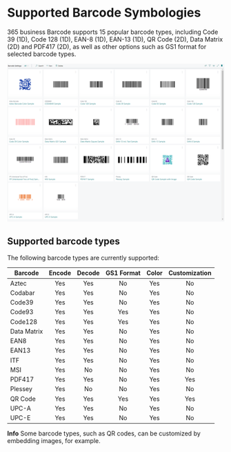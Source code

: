 # Supported Barcode Symbologies

365 business Barcode supports 15 popular barcode types, including Code 39 (1D), Code 128 (1D), EAN-8 (1D), EAN-13 (1D), QR Code (2D), Data Matrix (2D) and PDF417 (2D), as well as other options such as GS1 format for selected barcode types.

![Barcode Settings List](/assets/images/365-business-barcode/49d8183b4bc6dd23593ffeca2c392a8f85cf40902c7342129d3cf37a3244c169.png)

## Supported barcode types

The following barcode types are currently supported:

| Barcode | Encode | Decode | GS1 Format | Color | Customization |
| --- | :---: | :---: | :---: | :---: | :---: |
| Aztec | Yes | Yes | No | Yes | No |
| Codabar | Yes | Yes | No | Yes | No |
| Code39 | Yes | Yes | No | Yes | No |
| Code93 | Yes | Yes | Yes | Yes | No |
| Code128 | Yes | Yes | Yes | Yes | No |
| Data Matrix | Yes | Yes | No | Yes | No |
| EAN8 | Yes | Yes | No | Yes | No |
| EAN13 | Yes | Yes | No | Yes | No |
| ITF | Yes | Yes | No | Yes | No |
| MSI | Yes | No | No | Yes | No |
| PDF417 | Yes | Yes | No | Yes | Yes |
| Plessey | Yes | No | No | Yes | No |
| QR Code | Yes | Yes | Yes | Yes | Yes |
| UPC-A | Yes | Yes | No | Yes | No |
| UPC-E | Yes | Yes | No | Yes | No |

<div class="alert alert-info">
    <i class="fa-duotone fa-solid fa-circle-info fa-xl"></i>
    <strong>Info</strong> Some barcode types, such as QR codes, can be customized by embedding images, for example.
</div>